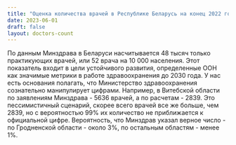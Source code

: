 ```yaml
---
title: "Оценка количества врачей в Республике Беларусь на конец 2022 года"
date: 2023-06-01
draft: false
layout: doctors-count
---
```

По данным Минздрава в Беларуси насчитывается 48 тысяч только практикующих врачей, или 52 врача на 10 000 населения. Этот показатель  входит в цели устойчивого развития, определенные ООН как значимые метрики в работе здравоохранения до 2030 года.
У нас есть основания полагать, что Министерство здравоохранения сознательно манипулирует цифрами.
Например, в Витебской области по заявлениям Минздрава - 5636 врачей, а по расчетам - 2839. Это пессимистичный сценарий, скорее всего врачей все же больше, чем 2839, но с вероятностью 99% их количество не приближается к официальной цифре. Вероятность, что Минздрав указал верное число - по Гродненской области - около 3%, по остальным областям - менее 1%.
